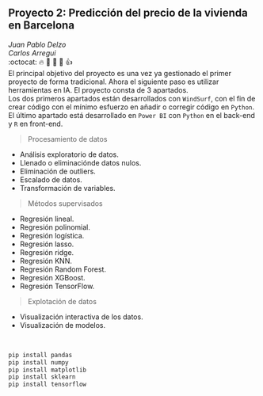 ## Proyecto 2: Predicción del precio de la vivienda en Barcelona 
*Juan Pablo Delzo*<br>
*Carlos Arregui*<br>
:octocat: :fire: :pray: :muscle: :walking: :thumbsup:<br>
El principal objetivo del proyecto es una vez ya gestionado el primer proyecto de forma tradicional. Ahora el siguiente paso es utilizar herramientas en IA.
El proyecto consta de 3 apartados. <br>
Los dos primeros apartados están desarrollados con `WindSurf`, con el fin de crear código con el mínimo esfuerzo en añadir o corregir código en `Python`. <br>
El último apartado está desarrollado en `Power BI` con `Python` en el back-end y `R` en front-end. <br>
> Procesamiento de datos
- Análisis exploratorio de datos.
- Llenado o eliminaciónde datos nulos. 
- Eliminación de outliers.
- Escalado de datos.
- Transformación de variables.
> Métodos supervisados
- Regresión lineal.
- Regresión polinomial.
- Regresión logística.
- Regresión lasso.
- Regresión ridge.
- Regresión KNN.
- Regresión Random Forest.
- Regresión XGBoost.
- Regresión TensorFlow.
> Explotación de datos
- Visualización interactiva de los datos.
- Visualización de modelos. 
<br>
  
[](https://impelia.org/wp-content/uploads/2022/05/Logo.png)

```python
pip install pandas
pip install numpy
pip install matplotlib
pip install sklearn
pip install tensorflow
```
